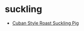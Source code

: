 # suckling

 * [Cuban Style Roast Suckling Pig](index/c/cuban-style-roast-suckling-pig-107566.json)
